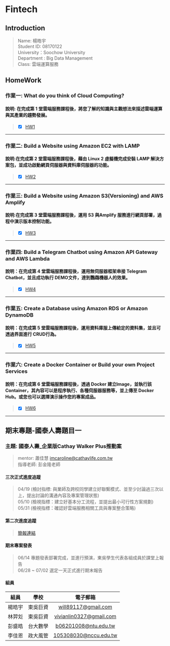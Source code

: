 # Fintech
## Introduction
> Name: 楊皓宇  
> Student ID: 08170122  
> University：Soochow University  
> Department : Big Data Management  
> Class: 雲端運算服務  
## HomeWork
### 作業一: What do you think of Cloud Computing?
#### 說明: 在完成第 1 堂雲端服務課程後，將您了解的知識與主觀想法來描述雲端運算與其產業的趨勢發展。
> + [X] [HW1](https://github.com/yan-hao-yu/Fintech/tree/main/HW1) 
----
### 作業二: Build a Website using Amazon EC2 with LAMP

#### 說明:在完成第 2 堂雲端服務課程後，藉由 Linux 2 虛擬機完成安裝 LAMP 解決方案包，並成功啟動網頁伺服器與資料庫伺服器的功能。

> + [X] [HW2](https://github.com/yan-hao-yu/Fintech/tree/main/HW2)
----
### 作業三: Build a Website using Amazon S3(Versioning) and AWS Amplify
#### 說明:在完成第 3 堂雲端服務課程後，運用 S3 與Amplify 服務進行網頁部署，過程中演示版本控制功能。
> + [X] [HW3](https://github.com/yan-hao-yu/Fintech/tree/main/HW3)
----
### 作業四: Build a Telegram Chatbot using Amazon API Gateway and AWS Lambda
#### 說明：在完成第 4 堂雲端服務課程後，運用無伺服器框架串接 Telegram Chatbot，並且成功執行 DEMO文件，達到鸚鵡機器人的效果。
> + [X] [HW4](https://github.com/yan-hao-yu/Fintech/tree/main/HW4)
----
### 作業五: Create a Database using Amazon RDS or Amazon DynamoDB
#### 說明：在完成第 5 堂雲端服務課程後，運用資料庫服上傳給定的資料集，並且可透過界面進行 CRUD行為。
> + [X] [HW5](https://github.com/yan-hao-yu/Fintech/tree/main/HW5)
----
### 作業六: Create a Docker Container or Build your own Project Services
#### 說明：在完成第 6 堂雲端服務課程後，透過 Docker 建立Image，並執行該 Container，其內容可以是程序執行、各種伺服器服務等，並上傳至 Docker Hub。或您也可以選擇演示操作您的專案成品。
> + [X] [HW6](https://github.com/yan-hao-yu/Fintech/tree/main/HW6)
----

## 期末專題-國泰人壽題目一
### 主題: 國泰人壽_企業版Cathay Walker Plus推動案
> mentor: 蕭佳慧 imcaroline@cathaylife.com.tw  
> 指導老師: 彭金隆老師
#### 三次正式進度追蹤
> 04/19 (檢討指標: 與業師及跨校同學建立好聯繫模式、並至少討論過三次以上，提出討論的溝通內容及專案管理狀態)  
> 05/10 (檢視指標：建立好基本分工流程，並提出最小可行性方案規劃)  
> 05/31 (檢視指標：確認好雲端服務相關工具與專案整合策略)  
#### 第二次進度追蹤
> [簡報連結](https://docs.google.com/presentation/d/1jjJJ22DlRf8AJNfJ5M_Q1qxPRRNYIyYTEbUyLe6Jo0w/edit) 
#### 期末專案發表
> 06/14 專題發表部署完成，並進行預演，東吳學生代表各組成員於課堂上報告  
> 06/28 ~ 07/02 選定一天正式進行期末報告  
#### 組員
| 組員 | 學校 | 電子郵箱 |
| :-----: | :----: | :----: |
| 楊皓宇 | 東吳巨資 | will89117@gmail.com |
| 林羿彣 | 東吳巨資 | vivianlin0327@gmail.com |
| 彭盛皓 | 台大數學 | b06201008@ntu.edu.tw |
| 李佳恩 | 政大風管 | 105308030@nccu.edu.tw |
